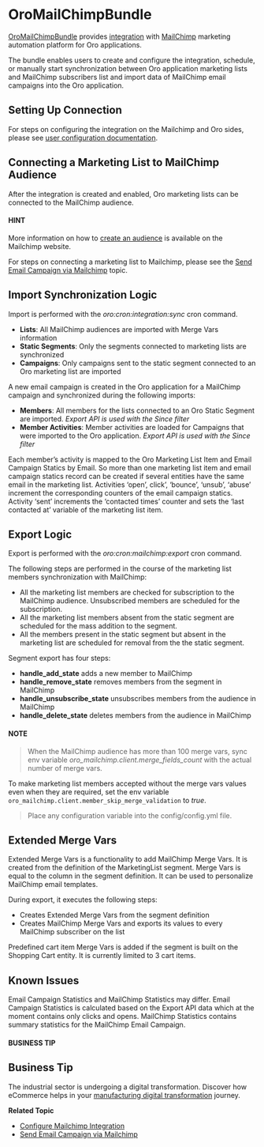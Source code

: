 <a id="bundle-docs-extensions-mailchimp"></a>

# OroMailChimpBundle

<a href="https://github.com/oroinc/OroCRMMailChimpBundle" target="_blank">OroMailChimpBundle</a> provides <a href="https://github.com/oroinc/platform/tree/5.1/src/Oro/Bundle/IntegrationBundle" target="_blank">integration</a> with <a href="https://mailchimp.com/" target="_blank">MailChimp</a> marketing automation platform for Oro applications.

The bundle enables users to create and configure the integration, schedule, or manually start synchronization between Oro application marketing lists and MailChimp subscribers list and import data of MailChimp email campaigns into the Oro application.

## Setting Up Connection

For steps on configuring the integration on the Mailchimp and Oro sides, please see [user configuration documentation](../../../user/back-office/system/integrations/mailchimp-integration.md#user-guide-mc-integration).

## Connecting a Marketing List to MailChimp Audience

After the integration is created and enabled, Oro marketing lists can be connected to the MailChimp audience.

#### HINT
More information on how to <a href="https://mailchimp.com/help/create-audience/" target="_blank">create an audience</a> is available on the Mailchimp website.

For steps on connecting a marketing list to Mailchimp, please see the [Send Email Campaign via Mailchimp](../../../user/back-office/marketing/email-campaigns/sending-email-campaign-via-mailchimp.md#user-guide-mailchimp-campaign) topic.

## Import Synchronization Logic

Import is performed with the *oro:cron:integration:sync* cron command.

- **Lists**: All MailChimp audiences are imported with Merge Vars information
- **Static Segments**: Only the segments connected to marketing lists are synchronized
- **Campaigns**: Only campaigns sent to the static segment connected to an Oro marketing list are imported

A new email campaign is created in the Oro application for a MailChimp campaign and synchronized during the following imports:

- **Members**: All members for the lists connected to an Oro Static Segment are imported. *Export API is used with the Since filter*
- **Member Activities**: Member activities are loaded for Campaigns that were imported to the Oro application. *Export API is used with the Since filter*

Each member’s activity is mapped to the Oro Marketing List Item and Email Campaign Statics by Email. So more than one marketing list item and email campaign statics record can be created if several entities have the same email in the marketing list.
Activities ‘open’, click’, ‘bounce’, ‘unsub’, ‘abuse’ increment the corresponding counters of the email campaign statics.
Activity ‘sent’ increments the ‘contacted times’ counter and sets the ‘last contacted at’ variable of the marketing list item.

## Export Logic

Export is performed with the *oro:cron:mailchimp:export* cron command.

The following steps are performed in the course of the marketing list members synchronization with MailChimp:

* All the marketing list members are checked for subscription to the MailChimp audience. Unsubscribed members are scheduled for the subscription.
* All the marketing list members absent from the static segment are scheduled for the mass addition to the segment.
* All the members present in the static segment but absent in the marketing list are scheduled for removal from the the static segment.

Segment export has four steps:

- **handle_add_state** adds a new member to MailChimp
- **handle_remove_state** removes members from the segment in MailChimp
- **handle_unsubscribe_state** unsubscribes members from the audience in MailChimp
- **handle_delete_state** deletes members from the audience in MailChimp

#### NOTE
> When the MailChimp audience has more than 100 merge vars, sync env variable *oro_mailchimp.client.merge_fields_count* with the actual number of merge vars.

To make marketing list members accepted without the merge vars values even when they are required, set the env variable `oro_mailchimp.client.member_skip_merge_validation` to *true*.

> Place any configuration variable into the config/config.yml file.

## Extended Merge Vars

Extended Merge Vars is a functionality to add MailChimp Merge Vars.
It is created from the definition of the MarketingList segment.
Merge Vars is equal to the column in the segment definition. It can be used to personalize MailChimp email templates.

During export, it executes the following steps:

- Creates Extended Merge Vars from the segment definition
- Creates MailChimp Merge Vars and exports its values to every MailChimp subscriber on the list

Predefined cart item Merge Vars is added if the segment is built on the Shopping Cart entity. It is currently limited to 3 cart items.

## Known Issues

Email Campaign Statistics and MailChimp Statistics may differ. Email Campaign Statistics is calculated based on the Export API data which at the moment contains only clicks and opens. MailChimp Statistics contains summary statistics for the MailChimp Email Campaign.

#### BUSINESS TIP
## Business Tip

The industrial sector is undergoing a digital transformation. Discover how eCommerce helps in your <a href="https://oroinc.com/b2b-ecommerce/blog/digital-transformation-in-manufacturing/" target="_blank">manufacturing digital transformation</a> journey.

<!-- Frontend -->

**Related Topic**

* [Configure Mailchimp Integration](../../../user/back-office/system/integrations/mailchimp-integration.md#user-guide-mc-integration)
* [Send Email Campaign via Mailchimp](../../../user/back-office/marketing/email-campaigns/sending-email-campaign-via-mailchimp.md#user-guide-mailchimp-campaign)
